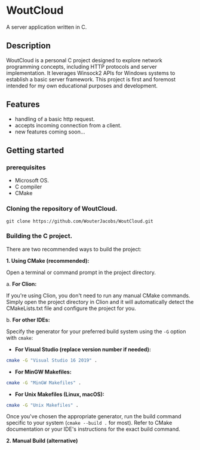 # WoutCloud
A server application written in C.
<br>
## Description
WoutCloud is a personal C project designed to explore network programming concepts, including HTTP protocols and
server implementation. It leverages Winsock2 APIs for Windows systems to establish a basic server framework.
This project is first and foremost intended for my own educational purposes and development.

## Features
- handling of a basic http request.
- accepts incoming connection from a client.
- new features coming soon...

## Getting started
### prerequisites
- Microsoft OS.
- C compiler
- CMake
### Cloning the repository of WoutCloud.
    git clone https://github.com/WouterJacobs/WoutCloud.git
### Building the C project.
There are two recommended ways to build the project:

**1. Using CMake (recommended):**

Open a terminal or command prompt in the project directory.

a. **For Clion:**

If you're using Clion, you don't need to run any manual CMake commands.
Simply open the project directory in Clion and it will automatically detect the
CMakeLists.txt file and configure the project for you.

b. **For other IDEs:**

Specify the generator for your preferred build system using the `-G` option with `cmake`:

- **For Visual Studio (replace version number if needed):**

```bash
cmake -G "Visual Studio 16 2019" .
```

- **For MinGW Makefiles:**

```bash
cmake -G "MinGW Makefiles" .
```

- **For Unix Makefiles (Linux, macOS):**

```bash
cmake -G "Unix Makefiles" .
```

Once you've chosen the appropriate generator, run the build command specific to your system (`cmake --build .` for most). Refer to CMake documentation or your IDE's instructions for the exact build command.

**2. Manual Build (alternative)**
